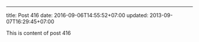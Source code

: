 ---
title: Post 416
date: 2016-09-06T14:55:52+07:00
updated: 2013-09-07T16:29:45+07:00

This is content of post 416